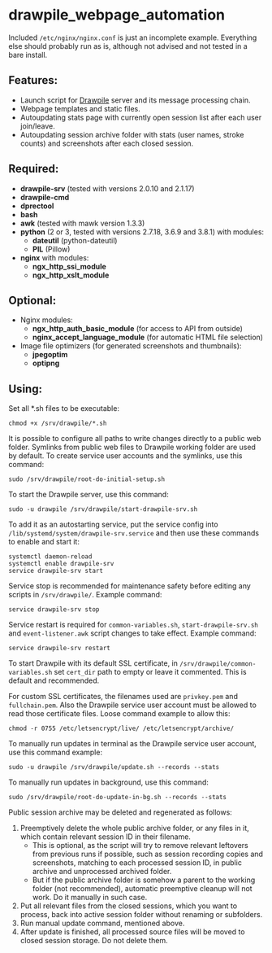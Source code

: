 # drawpile_webpage_automation

Included `/etc/nginx/nginx.conf` is just an incomplete example.
Everything else should probably run as is, although not advised and not tested in a bare install.

## Features:

* Launch script for [Drawpile](https://github.com/drawpile/) server and its message processing chain.
* Webpage templates and static files.
* Autoupdating stats page with currently open session list after each user join/leave.
* Autoupdating session archive folder with stats (user names, stroke counts) and screenshots after each closed session.

## Required:

* **drawpile-srv** (tested with versions 2.0.10 and 2.1.17)
* **drawpile-cmd**
* **dprectool**
* **bash**
* **awk** (tested with mawk version 1.3.3)
* **python** (2 or 3, tested with versions 2.7.18, 3.6.9 and 3.8.1) with modules:
	* **dateutil** (python-dateutil)
	* **PIL** (Pillow)
* **nginx** with modules:
	* **ngx_http_ssi_module**
	* **ngx_http_xslt_module**

## Optional:

* Nginx modules:
	* **ngx_http_auth_basic_module** (for access to API from outside)
	* **nginx_accept_language_module** (for automatic HTML file selection)
* Image file optimizers (for generated screenshots and thumbnails):
	* **jpegoptim**
	* **optipng**

## Using:

Set all *.sh files to be executable:
```
chmod +x /srv/drawpile/*.sh
```

It is possible to configure all paths to write changes directly to a public web folder.
Symlinks from public web files to Drawpile working folder are used by default.
To create service user accounts and the symlinks, use this command:
```
sudo /srv/drawpile/root-do-initial-setup.sh
```

To start the Drawpile server, use this command:
```
sudo -u drawpile /srv/drawpile/start-drawpile-srv.sh
```

To add it as an autostarting service, put the service config into `/lib/systemd/system/drawpile-srv.service` and then use these commands to enable and start it:
```
systemctl daemon-reload
systemctl enable drawpile-srv
service drawpile-srv start
```

Service stop is recommended for maintenance safety before editing any scripts in `/srv/drawpile/`. Example command:
```
service drawpile-srv stop
```

Service restart is required for `common-variables.sh`, `start-drawpile-srv.sh` and `event-listener.awk` script changes to take effect. Example command:
```
service drawpile-srv restart
```

To start Drawpile with its default SSL certificate, in `/srv/drawpile/common-variables.sh` set `cert_dir` path to empty or leave it commented. This is default and recommended.

For custom SSL certificates, the filenames used are `privkey.pem` and `fullchain.pem`.
Also the Drawpile service user account must be allowed to read those certificate files.
Loose command example to allow this:
```
chmod -r 0755 /etc/letsencrypt/live/ /etc/letsencrypt/archive/
```

To manually run updates in terminal as the Drawpile service user account, use this command example:
```
sudo -u drawpile /srv/drawpile/update.sh --records --stats
```

To manually run updates in background, use this command:
```
sudo /srv/drawpile/root-do-update-in-bg.sh --records --stats
```

Public session archive may be deleted and regenerated as follows:
1. Preemptively delete the whole public archive folder, or any files in it, which contain relevant session ID in their filename.
	* This is optional, as the script will try to remove relevant leftovers from previous runs if possible, such as session recording copies and screenshots, matching to each processed session ID, in public archive and unprocessed archived folder.
	* But if the public archive folder is somehow a parent to the working folder (not recommended), automatic preemptive cleanup will not work. Do it manually in such case.
2. Put all relevant files from the closed sessions, which you want to process, back into active session folder without renaming or subfolders.
3. Run manual update command, mentioned above.
4. After update is finished, all processed source files will be moved to closed session storage. Do not delete them.
